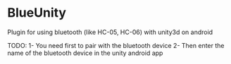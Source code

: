# BlueUnity
Plugin for using bluetooth (like HC-05, HC-06) with unity3d on android

TODO:
 1- You need first to pair with the bluetooth device
 2- Then enter the name of the bluetooth device in the unity android app
